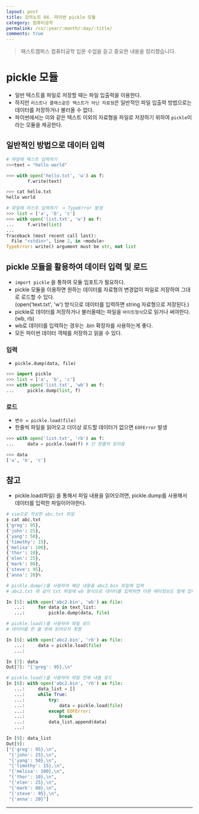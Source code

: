 ```yaml
---
layout: post
title: 강의노트 04. 파이썬 pickle 모듈
category: 컴퓨터공학
permalink: /cs/:year/:month/:day/:title/
comments: true
---
```


> 패스트캠퍼스 컴퓨터공학 입문 수업을 듣고 중요한 내용을 정리했습니다.



# pickle 모듈
- 일반 텍스트를 파일로 저장할 때는 파일 입출력을 이용한다.
- 하지만 `리스트나 클래스같은 텍스트가 아닌 자료형`은 일반적인 파일 입출력 방법으로는 데이터를 저장하거나 불러올 수 없다.
- 파이썬에서는 이와 같은 텍스트 이외의 자료형을 파일로 저장하기 위하여 `pickle`이라는 모듈을 제공한다.

## 일반적인 방법으로 데이터 입력

```python
# 파일에 텍스트 입력하기
>>>text = "hello world"

>>> with open('hello.txt', 'w') as f:
        f.write(text)

>>> cat hello.txt
hello world

# 파일에 리스트 입력하기  > TypeError 발생
>>> list = ['a', 'b', 'c']
>>> with open('list.txt', 'w') as f:
...     f.write(list)
...
Traceback (most recent call last):
  File "<stdin>", line 2, in <module>
TypeError: write() argument must be str, not list
```

## pickle 모듈을 활용하여 데이터 입력 및 로드

- `import pickle` 을 통하여 모듈 임포트가 필요하다.
- pickle 모듈을 이용하면 원하는 데이터를 자료형의 변경없이 파일로 저장하여 그대로 로드할 수 있다.    
  (open('text.txt', 'w') 방식으로 데이터를 입력하면 string 자료형으로 저장된다.)
- pickle로 데이터를 저장하거나 불러올때는 파일을 `바이트형식`으로 읽거나 써야한다. (wb, rb)
- wb로 데이터를 입력하는 경우는 .bin 확장자를 사용하는게 좋다.
- 모든 파이썬 데이터 객체를 저장하고 읽을 수 있다.


### 입력
- `pickle.dump(data, file)`

```python
>>> import pickle
>>> list = ['a', 'b', 'c']
>>> with open('list.txt', 'wb') as f:
...     pickle.dump(list, f)
```

### 로드
- `변수 = pickle.load(file)`
- 한줄씩 파일을 읽어오고 더이상 로드할 데이터가 없으면 `EOFError` 발생

```python
>>> with open('list.txt', 'rb') as f:
...     data = pickle.load(f) # 단 한줄씩 읽어옴

>>> data
['a', 'b', 'c']
```

## 참고
- pickle.load(파일) 을 통해서 파일 내용을 읽어오려면, pickle.dump를 사용해서 데이터를 입력한 파일이어야한다.

```python
# vim으로 작성한 abc.txt 파일
❯ cat abc.txt
{'greg': 95},
{'john': 25},
{'yang': 50},
{'timothy': 15},
{'melisa': 100},
{'thor': 10},
{'elen': 25},
{'mark': 80},
{'steve': 95},
{'anna': 20}%

# pickle.dump()를 사용하여 해당 내용을 abc2.bin 파일에 입력
# abc2.txt 와 같이 txt 파일에 wb 형식으로 데이터를 입력하면 다른 메타정보도 함께 입력

In [5]: with open('abc2.bin', 'wb') as file:
   ...:     for data in text_list:
   ...:         pickle.dump(data, file)

# pickle.load()를 사용하여 파일 로드
# 데이터를 한 줄 밖에 읽어오지 못함

In [6]: with open('abc2.bin', 'rb') as file:
   ...:     data = pickle.load(file)
   ...:

In [7]: data
Out[7]: "{'greg': 95},\n"

# pickle.load()를 사용하여 파일 전체 내용 로드
In [8]: with open('abc2.bin', 'rb') as file:
   ...:     data_list = []
   ...:     while True:
   ...:         try:
   ...:             data = pickle.load(file)
   ...:         except EOFError:
   ...:             break
   ...:         data_list.append(data)
   ...:

In [9]: data_list
Out[9]:
["{'greg': 95},\n",
 "{'john': 25},\n",
 "{'yang': 50},\n",
 "{'timothy': 15},\n",
 "{'melisa': 100},\n",
 "{'thor': 10},\n",
 "{'elen': 25},\n",
 "{'mark': 80},\n",
 "{'steve': 95},\n",
 "{'anna': 20}"]
```
---
